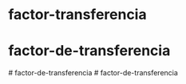 # factor-transferencia
# factor-de-transferencia
#   f a c t o r - d e - t r a n s f e r e n c i a  
 # factor-de-transferencia
